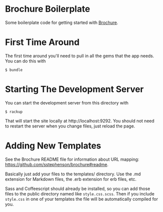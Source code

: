 Brochure Boilerplate
===================

Some boilerplate code for getting started with [Brochure](http://github.com/sstephenson/brochure).

First Time Around
================

The first time around you'll need to pull in all the gems that the app needs. You can do this with

```shell
$ bundle
```

Starting The Development Server
=============================

You can start the development server from this directory with

```shell
$ rackup
```

That will start the site locally at http://localhost:9292. You should not need to restart the server when you change files, just reload the page.

Adding New Templates
====================

See the Brochure README file for information about URL mapping: https://github.com/sstephenson/brochure#readme.

Basically just add your files to the templates/ directory. Use the .md extension for Markdown files, the .erb extension for erb files, etc.

Sass and Coffeescript should already be installed, so you can add those files to the public directory named like `style.css.scss`. Then if you include `style.css` in one of your templates the file will be automatically compiled for you.

